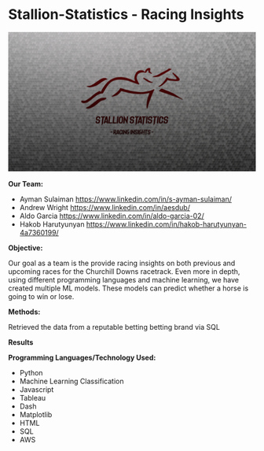 # Stallion-Statistics - Racing Insights

![Screenshot](Stallion_Statistics.png)

**Our Team:**

- Ayman Sulaiman https://www.linkedin.com/in/s-ayman-sulaiman/
- Andrew Wright https://www.linkedin.com/in/aesdub/
- Aldo Garcia https://www.linkedin.com/in/aldo-garcia-02/
- Hakob Harutyunyan https://www.linkedin.com/in/hakob-harutyunyan-4a7360199/

**Objective:**

Our goal as a team is the provide racing insights on both previous and upcoming races for the Churchill Downs racetrack. Even more in depth, using different programming languages and machine learning, we have created multiple ML models. These models can predict whether a horse is going to win or lose. 

**Methods:**

Retrieved the data from a reputable betting betting brand via SQL 


**Results**

**Programming Languages/Technology Used:**

- Python
- Machine Learning Classification
- Javascript
- Tableau
- Dash
- Matplotlib
- HTML
- SQL 
- AWS







